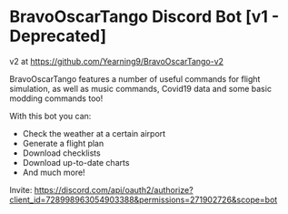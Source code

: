 # BravoOscarTango Discord Bot [v1 - Deprecated]

v2 at https://github.com/Yearning9/BravoOscarTango-v2

BravoOscarTango features a number of useful commands for flight simulation, as well as music commands, Covid19 data and some basic modding commands too!

With this bot you can:
- Check the weather at a certain airport
- Generate a flight plan
- Download checklists
- Download up-to-date charts
- And much more!

Invite: https://discord.com/api/oauth2/authorize?client_id=728998963054903388&permissions=271902726&scope=bot
